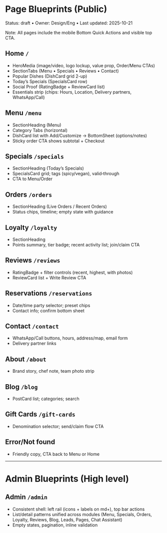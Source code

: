 # Page Blueprints (Public)

Status: draft • Owner: Design/Eng • Last updated: 2025-10-21

Note: All pages include the mobile Bottom Quick Actions and visible top CTA.

## Home `/`
- HeroMedia (image/video, logo lockup, value prop, Order/Menu CTAs)
- SectionTabs (Menu • Specials • Reviews • Contact)
- Popular Dishes (DishCard grid 2-up)
- Today’s Specials (SpecialsCard row)
- Social Proof (RatingBadge + ReviewCard list)
- Essentials strip (chips: Hours, Location, Delivery partners, WhatsApp/Call)

## Menu `/menu`
- SectionHeading (Menu)
- Category Tabs (horizontal)
- DishCard list with Add/Customize → BottomSheet (options/notes)
- Sticky order CTA shows subtotal + Checkout

## Specials `/specials`
- SectionHeading (Today’s Specials)
- SpecialsCard grid; tags (spicy/vegan), valid‑through
- CTA to Menu/Order

## Orders `/orders`
- SectionHeading (Live Orders / Recent Orders)
- Status chips, timeline; empty state with guidance

## Loyalty `/loyalty`
- SectionHeading
- Points summary, tier badge; recent activity list; join/claim CTA

## Reviews `/reviews`
- RatingBadge + filter controls (recent, highest, with photos)
- ReviewCard list + Write Review CTA

## Reservations `/reservations`
- Date/time party selector; preset chips
- Contact info; confirm bottom sheet

## Contact `/contact`
- WhatsApp/Call buttons, hours, address/map, email form
- Delivery partner links

## About `/about`
- Brand story, chef note, team photo strip

## Blog `/blog`
- PostCard list; categories; search

## Gift Cards `/gift-cards`
- Denomination selector; send/claim flow CTA

## Error/Not found
- Friendly copy, CTA back to Menu or Home

---
# Admin Blueprints (High level)

## Admin `/admin`
- Consistent shell: left rail (icons + labels on md+), top bar actions
- List/detail patterns unified across modules (Menu, Specials, Orders, Loyalty, Reviews, Blog, Leads, Pages, Chat Assistant)
- Empty states, pagination, inline validation


